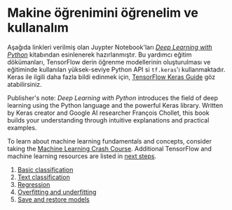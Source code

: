 # Makine öğrenimini öğrenelim ve kullanalım

Aşağıda linkleri verilmiş olan Juypter Notebook'ları
*[Deep Learning with Python](https://books.google.com/books?id=Yo3CAQAACAAJ)* kitabından esinlenerek hazırlanmıştır.
Bu yardımcı eğitim dökümanları, TensorFlow derin öğrenme modellerinin oluşturulması ve eğitiminde kullanılan yüksek-seviye Python API si `tf.keras`'ı kullanmaktadır.  Keras ile ilgili daha fazla bildi edinmek için, [TensorFlow Keras Guide](../../guide/keras) göz atabilirsiniz.

Publisher's note: *Deep Learning with Python* introduces the field of deep
learning using the Python language and the powerful Keras library. Written by
Keras creator and Google AI researcher François Chollet, this book builds your
understanding through intuitive explanations and practical examples.

To learn about machine learning fundamentals and concepts, consider taking the
[Machine Learning Crash Course](https://developers.google.com/machine-learning/crash-course/).
Additional TensorFlow and machine learning resources are listed in [next steps](../next_steps).

1. [Basic classification](./basic_classification.ipynb)
2. [Text classification](./basic_text_classification.ipynb)
3. [Regression](./basic_regression.ipynb)
4. [Overfitting and underfitting](./overfit_and_underfit.ipynb)
5. [Save and restore models](./save_and_restore_models.ipynb)
